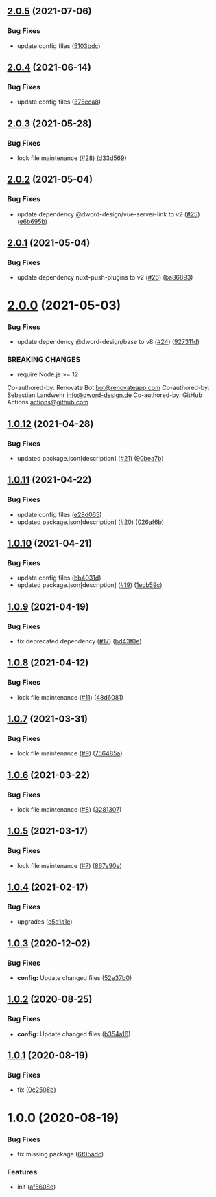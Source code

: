 ## [2.0.5](https://github.com/dword-design/nuxt-server-link/compare/v2.0.4...v2.0.5) (2021-07-06)


### Bug Fixes

* update config files ([5103bdc](https://github.com/dword-design/nuxt-server-link/commit/5103bdc92f34335c597f0d032f7a2fa64a17fcb5))

## [2.0.4](https://github.com/dword-design/nuxt-server-link/compare/v2.0.3...v2.0.4) (2021-06-14)


### Bug Fixes

* update config files ([375cca8](https://github.com/dword-design/nuxt-server-link/commit/375cca8fd5f7813f4a80d37012cfd303f65f99ad))

## [2.0.3](https://github.com/dword-design/nuxt-server-link/compare/v2.0.2...v2.0.3) (2021-05-28)


### Bug Fixes

* lock file maintenance ([#28](https://github.com/dword-design/nuxt-server-link/issues/28)) ([d33d569](https://github.com/dword-design/nuxt-server-link/commit/d33d56910b99e570a481fa633e8533002d68f87e))

## [2.0.2](https://github.com/dword-design/nuxt-server-link/compare/v2.0.1...v2.0.2) (2021-05-04)


### Bug Fixes

* update dependency @dword-design/vue-server-link to v2 ([#25](https://github.com/dword-design/nuxt-server-link/issues/25)) ([e6b695b](https://github.com/dword-design/nuxt-server-link/commit/e6b695bf5c4944f1c5b281920fea770c8f3f2e6d))

## [2.0.1](https://github.com/dword-design/nuxt-server-link/compare/v2.0.0...v2.0.1) (2021-05-04)


### Bug Fixes

* update dependency nuxt-push-plugins to v2 ([#26](https://github.com/dword-design/nuxt-server-link/issues/26)) ([ba86893](https://github.com/dword-design/nuxt-server-link/commit/ba868935521560b202e37c862c9ffbdf14472049))

# [2.0.0](https://github.com/dword-design/nuxt-server-link/compare/v1.0.12...v2.0.0) (2021-05-03)


### Bug Fixes

* update dependency @dword-design/base to v8 ([#24](https://github.com/dword-design/nuxt-server-link/issues/24)) ([927311d](https://github.com/dword-design/nuxt-server-link/commit/927311df38ba9b4de0387a3064e093d3d9cd1ab9))


### BREAKING CHANGES

* require Node.js >= 12

Co-authored-by: Renovate Bot <bot@renovateapp.com>
Co-authored-by: Sebastian Landwehr <info@dword-design.de>
Co-authored-by: GitHub Actions <actions@github.com>

## [1.0.12](https://github.com/dword-design/nuxt-server-link/compare/v1.0.11...v1.0.12) (2021-04-28)


### Bug Fixes

* updated package.json[description] ([#21](https://github.com/dword-design/nuxt-server-link/issues/21)) ([90bea7b](https://github.com/dword-design/nuxt-server-link/commit/90bea7bc1ac492075dfb45349e668402171d394c))

## [1.0.11](https://github.com/dword-design/nuxt-server-link/compare/v1.0.10...v1.0.11) (2021-04-22)


### Bug Fixes

* update config files ([e28d065](https://github.com/dword-design/nuxt-server-link/commit/e28d06572bfb7077d381cce34a0b1fc28465f38b))
* updated package.json[description] ([#20](https://github.com/dword-design/nuxt-server-link/issues/20)) ([026af6b](https://github.com/dword-design/nuxt-server-link/commit/026af6b8023af88841490c62b707a1a7b9c5d443))

## [1.0.10](https://github.com/dword-design/nuxt-server-link/compare/v1.0.9...v1.0.10) (2021-04-21)


### Bug Fixes

* update config files ([bb4031d](https://github.com/dword-design/nuxt-server-link/commit/bb4031dea97007ea93485d635041d0375bcfa6a0))
* updated package.json[description] ([#19](https://github.com/dword-design/nuxt-server-link/issues/19)) ([1ecb59c](https://github.com/dword-design/nuxt-server-link/commit/1ecb59c5eef695ebfb17853e2d476f04252b95a9))

## [1.0.9](https://github.com/dword-design/nuxt-server-link/compare/v1.0.8...v1.0.9) (2021-04-19)


### Bug Fixes

* fix deprecated dependency ([#17](https://github.com/dword-design/nuxt-server-link/issues/17)) ([bd43f0e](https://github.com/dword-design/nuxt-server-link/commit/bd43f0e0192b3cf567fdaa49f44010e22b792600))

## [1.0.8](https://github.com/dword-design/nuxt-server-link/compare/v1.0.7...v1.0.8) (2021-04-12)


### Bug Fixes

* lock file maintenance ([#11](https://github.com/dword-design/nuxt-server-link/issues/11)) ([48d6081](https://github.com/dword-design/nuxt-server-link/commit/48d6081d2be1668edbb7cba60f11505d932d56ac))

## [1.0.7](https://github.com/dword-design/nuxt-server-link/compare/v1.0.6...v1.0.7) (2021-03-31)


### Bug Fixes

* lock file maintenance ([#9](https://github.com/dword-design/nuxt-server-link/issues/9)) ([756485a](https://github.com/dword-design/nuxt-server-link/commit/756485a77129799b0e9b174bd3b9b1b312cb4b6b))

## [1.0.6](https://github.com/dword-design/nuxt-server-link/compare/v1.0.5...v1.0.6) (2021-03-22)


### Bug Fixes

* lock file maintenance ([#8](https://github.com/dword-design/nuxt-server-link/issues/8)) ([3281307](https://github.com/dword-design/nuxt-server-link/commit/3281307dbf6679dd330621b3e6b60363757f43b9))

## [1.0.5](https://github.com/dword-design/nuxt-server-link/compare/v1.0.4...v1.0.5) (2021-03-17)


### Bug Fixes

* lock file maintenance ([#7](https://github.com/dword-design/nuxt-server-link/issues/7)) ([867e90e](https://github.com/dword-design/nuxt-server-link/commit/867e90ebbb7aa80cce5ea3ad6604a26808922a5c))

## [1.0.4](https://github.com/dword-design/nuxt-server-link/compare/v1.0.3...v1.0.4) (2021-02-17)


### Bug Fixes

* upgrades ([c5d1a1e](https://github.com/dword-design/nuxt-server-link/commit/c5d1a1e7d1b4eefbbfa75b935b5552967849749e))

## [1.0.3](https://github.com/dword-design/nuxt-server-link/compare/v1.0.2...v1.0.3) (2020-12-02)


### Bug Fixes

* **config:** Update changed files ([52e37b0](https://github.com/dword-design/nuxt-server-link/commit/52e37b08386a00a38e1a0a95314466ab4298a310))

## [1.0.2](https://github.com/dword-design/nuxt-server-link/compare/v1.0.1...v1.0.2) (2020-08-25)


### Bug Fixes

* **config:** Update changed files ([b354a16](https://github.com/dword-design/nuxt-server-link/commit/b354a16ec8c917a7e0c8a702cedba0ec55c425e3))

## [1.0.1](https://github.com/dword-design/nuxt-server-link/compare/v1.0.0...v1.0.1) (2020-08-19)


### Bug Fixes

* fix ([0c2508b](https://github.com/dword-design/nuxt-server-link/commit/0c2508b75ff3db05dcbc1bea5b27493b379f856c))

# 1.0.0 (2020-08-19)


### Bug Fixes

* fix missing package ([6f05adc](https://github.com/dword-design/nuxt-server-link/commit/6f05adce79a88f1448bde747687606149ee27a18))


### Features

* init ([af5608e](https://github.com/dword-design/nuxt-server-link/commit/af5608e8d4132b56e96b6e5dc20c2b51be549620))
